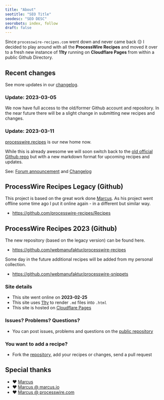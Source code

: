 ```yaml
---
title: "About"
seotitle: "SEO Title"
seodesc: "SEO DESC"
seorobots: index, follow
draft: false
---
```


Since `processwire-recipes.com` went down and never came back 😔 I decided to play around with all the **ProcessWire Recipes** and moved it over to a fresh new instance of **11ty** running on **Cloudflare Pages** from within a public Github Directory.

## Recent changes

See more updates in our [changelog](/changelog/).

### Update: 2023-03-05

We now have full access to the old/former Github account and repository. In the near future there will be a slight change in submitting new recipes and changes.

### Update: 2023-03-11

[processwire.recipes](https://processwire.recipes/) is our new home now.

While this is already awesome we will soon switch back to the [old official Github repo](https://github.com/processwire-recipes/Recipes) but with a new markdown format for upcoming recipes and updates.

See: [Forum announcement](https://processwire.com/talk/topic/7572-processwire-recipes/page/3/#comment-231247) and [Changelog](/changelog/)

## ProcessWire Recipes Legacy (Github)

This project is based on the great work done [Marcus](https://marcus-herrmann.com/). As his project went offline some time ago I put it online again - in a different but similar way.

- https://github.com/processwire-recipes/Recipes

## ProcessWire Recipes 2023 (Github)

The new repository (based on the legacy version) can be found here.

- https://github.com/webmanufaktur/processwire-recipes

Some day in the future additional recipes will be added from my personal collection.

- https://github.com/webmanufaktur/processwire-snippets

### Site details

- This site went online on **2023-02-25**
- This site uses [11ty](https://11ty.dev/) to render `.md` files into `.html`
- This site is hosted on [Cloudflare Pages](https://pages.cloudflare.com/)

### Issues? Problems? Questions?

- You can post issues, problems and questions on the [public repository](https://github.com/webmanufaktur/processwire-recipes/issues)

### You want to add a recipe?

- Fork the [repository](https://github.com/webmanufaktur/processwire-recipes/), add your recipes or changes, send a pull request

## Special thanks

- ❤️ [Marcus](https://marcus-herrmann.com/)
- ❤️ [Marcus @ marcus.io](https://marcus.io/)
- ❤️ [Marcus @ processwire.com](https://processwire.com/talk/profile/912-marcus/)
